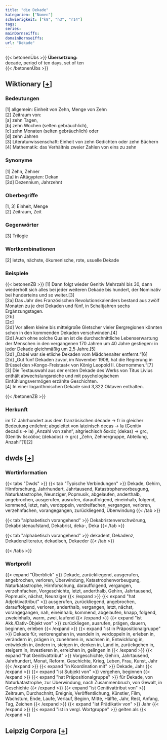 ```yaml
---
title: "die Dekade"
kategorien: ["Nomen"]
schwierigkeit: ["k8", "h3", "r14"]
tags:
series:
mainDornseiffs:
domainDornseiffs:
url: "Dekade"
---
```


{{< betonenÜbs >}}
**Übersetzung:**  
decade, period of ten days, set  of ten  
{{< /betonenÜbs >}}

## Wiktionary [[+](https://de.wiktionary.org/wiki/Dekade)]

### Bedeutungen
[1] allgemein: Einheit von Zehn, Menge von Zehn  
[2] Zeitraum von:  
[a] zehn Tagen,  
[b] zehn Wochen (selten gebräuchlich),  
[c] zehn Monaten (selten gebräuchlich) oder  
[d] zehn Jahren  
[3] Literaturwissenschaft: Einheit von zehn Gedichten oder zehn Büchern  
[4] Mathematik: das Verhältnis zweier Zahlen von eins zu zehn  

### Synonyme
[1] Zehn, Zehner  
[2a] in Altägypten: Dekan  
[2d] Dezennium, Jahrzehnt  

### Oberbegriffe
[1, 3] Einheit, Menge  
[2] Zeitraum, Zeit  

### Gegenwörter
[3] Trilogie  

### Wortkombinationen
[2] letzte, nächste, ökumenische, rote, usuelle Dekade  

### Beispiele
{{< betonenZB >}}
[1] Dann folgt wieder Genitiv Mehrzahl bis 30, dann wiederholt sich alles bei jeder weiteren Dekade bis hundert, der Nominativ bei hunderteins und so weiter.[3]  
[2a] Das Jahr des Französischen Revolutionskalenders bestand aus zwölf Monaten zu je drei Dekaden und fünf, in Schaltjahren sechs Ergänzungstagen.  
[2b]  
[2c]  
[2d] Vor allem kleine bis mittelgroße Gletscher vieler Bergregionen könnten schon in den kommenden Dekaden verschwinden.[4]  
[2d] Auch ohne solche Qualen ist die durchschnittliche Lebenserwartung der Menschen in den vergangenen 170 Jahren um 40 Jahre gestiegen: in jeder Dekade gleichmäßig um 2,5 Jahre.[5]  
[2d] „Dabei war sie etliche Dekaden vom Mädchenalter entfernt.“[6]  
[2d] „Gut fünf Dekaden zuvor, im November 1908, hat die Regierung in Brüssel den »Kongo-Freistaat« von König Leopold II. übernommen.“[7]  
[3] Die Textauswahl aus der ersten Dekade des Werks von Titus Livius enthält abwechslungsreiche und mit psychologischem Einfühlungsvermögen erzählte Geschichten.  
[4] In einer logarithmischen Dekade sind 3,322 Oktaven enthalten.  

{{< /betonenZB >}}
### Herkunft
im 17. Jahrhundert aus dem französischen décade → fr in gleicher Bedeutung entlehnt; abgeleitet von lateinisch decas → la (Genitiv decadis → la) „Anzahl von zehn“, altgriechisch δεκάς (dekas) → grc, (Genitiv δεκάδος (dekados) → grc) „Zehn, Zehnergruppe, Abteilung, Anzahl“[1][2]  



## dwds [[+](https://www.dwds.de/wb/Dekade)]

### Wortinformation
{{< tabs "Dwds" >}}
{{< tab "Typische Verbindungen" >}}
Dekade, Gehirn, Hirnforschung, Jahrhundert, Jahrtausend, Katastrophenvorbeugung, Naturkatastrophe, Neunziger, Popmusik, abgelaufen, anderthalb, angebrochen, ausgerufen, ausrufen, darauffolgend, eineinhalb, folgend, kommend, letzt, nah, verdoppeln, verdreifachen, vergangen, verloren, verzehnfachen, vorangegangen, zurückliegend, Überwindung
{{< /tab >}}

{{< tab "alphabetisch vorangehend" >}}
Dekabristenverschwörung, Dekabristenaufstand, Dekabrist, deka-, Deka
{{< /tab >}}

{{< tab "alphabetisch vorangehend" >}}
dekadent, Dekadenz, Dekadenzliteratur, dekadisch, Dekaeder
{{< /tab >}}

{{< /tabs >}}

### Wortprofil
{{< expand "Überblick" >}} Dekade, zurückliegend, ausgerufen, angebrochen, verloren, Überwindung, Katastrophenvorbeugung, Naturkatastrophe, Hirnforschung, darauffolgend, vergangen, verzehnfachen, Vorgeschichte, letzt, anderthalb, Gehirn, Jahrtausend, Popmusik, nächst, Neunziger {{< /expand >}}
{{< expand "hat Adjektivattribut" >}} ausgerufen, zurückliegend, angebrochen, darauffolgend, verloren, anderthalb, vergangen, letzt, nächst, vorangegangen, nah, eineinhalb, kommend, abgelaufen, knapp, folgend, zweieinhalb, warm, zwei, laufend {{< /expand >}}
{{< expand "ist Akk./Dativ-Objekt von" >}} zurückliegen, ausrufen, prägen, dauern, beginnen, erleben {{< /expand >}}
{{< expand "ist in Präpositionalgruppe" >}} Dekade für, verlorengehen in, wandeln in, verdoppeln in, erleben in, verändern in, prägen in, zunehmen in, wachsen in, Entwicklung in, entwickeln in, ändern in, steigen in, denken in, Land in, zurückgehen in, steigern in, investieren in, erreichen in, gelingen in {{< /expand >}}
{{< expand "hat Genitivattribut" >}} Vorgeschichte, Gehirn, Jahrtausend, Jahrhundert, Monat, Reform, Geschichte, Krieg, Leben, Frau, Kunst, Jahr {{< /expand >}}
{{< expand "in Koordination mit" >}} Dekade, Jahr {{< /expand >}}
{{< expand "ist Subjekt von" >}} vergehen, beginnen {{< /expand >}}
{{< expand "hat Präpositionalgruppe" >}} für Dekade, von Naturkatastrophe, zur Überwindung, nach Zusammenbruch, von Gewalt, in Geschichte {{< /expand >}}
{{< expand "ist Genitivattribut von" >}} Zeitraum, Durchschnitt, Ereignis, Veröffentlichung, Künstler, Film, Wachstum, Ende, Laufe, Verlauf, Beginn, Mitte, Hälfte, Jahr, Rest, Anfang, Tag, Zeichen {{< /expand >}}
{{< expand "ist Prädikativ von" >}} Jahr {{< /expand >}}
{{< expand "ist in vergl. Wortgruppe" >}} gelten als {{< /expand >}}

## Leipzig Corpora [[+](https://corpora.uni-leipzig.de/en/res?word=Dekade&corpusId=deu_newscrawl-public_2018)]

